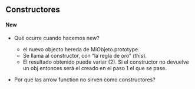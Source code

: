 ## Constructores

#### New

* Qué ocurre cuando hacemos new?
    * el nuevo objecto hereda de MiObjeto.prototype.
    * Se llama al constructor, con “la regla de oro” (this).
    * El resultado obtenido puede variar (2). Si el constructor no devuelve un obj entonces será el creado en el paso 1 el que se pase.
    
* Por que las arrow function no sirven como constructores?